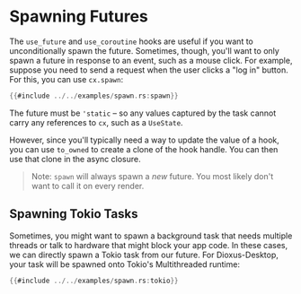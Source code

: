 # Spawning Futures

The `use_future` and `use_coroutine` hooks are useful if you want to unconditionally spawn the future. Sometimes, though, you'll want to only spawn a future in response to an event, such as a mouse click. For example, suppose you need to send a request when the user clicks a "log in" button. For this, you can use `cx.spawn`:

```rust
{{#include ../../examples/spawn.rs:spawn}}
```

The future must be `'static` – so any values captured by the task cannot carry any references to `cx`, such as a `UseState`.

However, since you'll typically need a way to update the value of a hook, you can use `to_owned` to create a clone of the hook handle. You can then use that clone in the async closure.

> Note: `spawn` will always spawn a *new* future. You most likely don't want to call it on every render.


## Spawning Tokio Tasks

Sometimes, you might want to spawn a background task that needs multiple threads or talk to hardware that might block your app code. In these cases, we can directly spawn a Tokio task from our future. For Dioxus-Desktop, your task will be spawned onto Tokio's Multithreaded runtime:

```rust
{{#include ../../examples/spawn.rs:tokio}}
```
